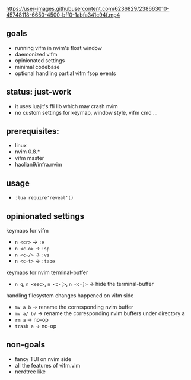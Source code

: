 https://user-images.githubusercontent.com/6236829/238663010-45748118-6650-4500-bff0-1abfa341c94f.mp4

## goals
* running vifm in nvim's float window
* daemonized vifm
* opinionated settings
* minimal codebase
* optional handling partial vifm fsop events

## status: just-work
* it uses luajit's ffi lib which may crash nvim
* no custom settings for keymap, window style, vifm cmd ...

## prerequisites:
* linux
* nvim 0.8.*
* vifm master
* haolian9/infra.nvim

## usage
* `:lua require'reveal'()`

## opinionated settings
keymaps for vifm
* `n <cr>`  -> `:e`
* `n <c-o>` -> `:sp`
* `n <c-/>` -> `:vs`
* `n <c-t>` -> `:tabe`

keymaps for nvim terminal-buffer
* `n q`, `n <esc>`, `n <c-[>`, `n <c-]>` -> hide the terminal-buffer

handling filesystem changes happened on vifm side
* `mv a b`   -> rename the corresponding nvim buffer
* `mv a/ b/` -> rename the corresponding nvim buffers under directory a
* `rm a`     -> no-op
* `trash a`  -> no-op

## non-goals
* fancy TUI on nvim side
* all the features of vifm.vim
* nerdtree like

